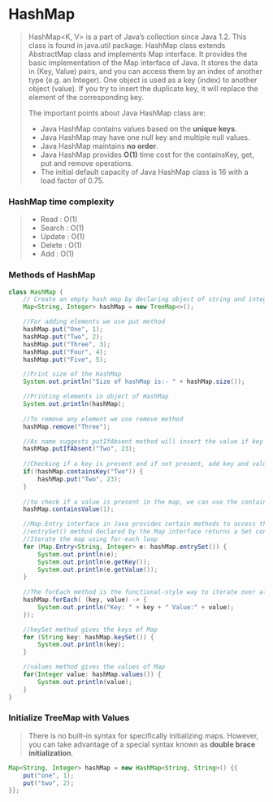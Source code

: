 # HashMap
>HashMap<K, V> is a part of Java’s collection since Java 1.2. This class is found in java.util package. HashMap class extends AbstractMap class and implements Map interface. 
>It provides the basic implementation of the Map interface of Java. It stores the data in (Key, Value) pairs, and you can access them by an index of another type (e.g. an Integer). One object is used as a key (index) to another object (value). 
>If you try to insert the duplicate key, it will replace the element of the corresponding key.
>
>The important points about Java HashMap class are:
>
>* Java HashMap contains values based on the **unique keys**.
>* Java HashMap may have one null key and multiple null values.
>* Java HashMap maintains **no order**.
>* Java HashMap provides **O(1)** time cost for the containsKey, get, put and remove operations.
>* The initial default capacity of Java HashMap class is 16 with a load factor of 0.75.

### HashMap time complexity    
>* Read   : O(1)
>* Search : O(1)
>* Update : O(1)
>* Delete : O(1)
>* Add    : O(1)

### Methods of HashMap
```java
class HashMap {
    // Create an empty hash map by declaring object of string and integer type
    Map<String, Integer> hashMap = new TreeMap<>();

    //For adding elements we use put method
    hashMap.put("One", 1);
    hashMap.put("Two", 2);
    hashMap.put("Three", 3);
    hashMap.put("Four", 4);
    hashMap.put("Five", 5);

    //Print size of the HashMap
    System.out.println("Size of hashMap is:- " + hashMap.size());

    //Printing elements in object of HashMap
    System.out.println(hashMap);
  
    //To remove any element we use remove method
    hashMap.remove("Three");

    //As name suggests putIfAbsent method will insert the value if key "Two" is not present
    hashMap.putIfAbsent("Two", 23);
    
    //Checking if a key is present and if not present, add key and value.
    if(!hashMap.containsKey("Two")) {
        hashMap.put("Two", 23);
    }
  
    //to check if a value is present in the map, we can use the containsValue() method
    hashMap.containsValue(1);

    //Map.Entry interface in Java provides certain methods to access the entry in the Map.
    //entrySet() method declared by the Map interface returns a Set containing the map entries.
    //Iterate the map using for-each loop
    for (Map.Entry<String, Integer> e: hashMap.entrySet()) {
        System.out.println(e);
        System.out.println(e.getKey());
        System.out.println(e.getValue());
    }
  
    //The forEach method is the functional-style way to iterate over all elements in the map:
    hashMap.forEach( (key, value) -> {
        System.out.println("Key: " + key + " Value:" + value);
    });

    //keySet method gives the keys of Map
    for (String key: hashMap.keySet()) {
        System.out.println(key);
    }

    //values method gives the values of Map
    for(Integer value: hashMap.values()) {
        System.out.println(value);
    }
}
```

### Initialize TreeMap with Values
>There is no built-in syntax for specifically initializing maps. However, you can take advantage of a special syntax known as **double brace initialization**. 
```java
Map<String, Integer> hashMap = new HashMap<String, String>() {{
    put("one", 1); 
    put("two", 2);
}};
```
